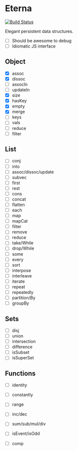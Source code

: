 Eterna
======

[![Build Status](https://travis-ci.org/danprince/aeterna.svg?branch=master)](https://travis-ci.org/danprince/aeterna)

Elegant persistent data structures.

 - [ ] Should be awesome to debug
 - [ ] Idiomatic JS interface

## Object
 - [x] assoc
 - [x] dissoc
 - [ ] assocIn
 - [ ] updateIn
 - [x] size
 - [x] hasKey
 - [x] empty
 - [x] merge
 - [ ] keys
 - [ ] vals
 - [ ] reduce
 - [ ] filter

## List
 - [ ] conj
 - [ ] into
 - [ ] assoc/dissoc/update
 - [ ] subvec
 - [ ] first
 - [ ] rest
 - [ ] cons
 - [ ] concat
 - [ ] flatten
 - [ ] each
 - [ ] map
 - [ ] mapCat
 - [ ] filter
 - [ ] remove
 - [ ] reduce
 - [ ] take/While
 - [ ] drop/While
 - [ ] some
 - [ ] every
 - [ ] sort
 - [ ] interpose
 - [ ] interleave
 - [ ] iterate
 - [ ] repeat
 - [ ] repeatedly
 - [ ] partition/By
 - [ ] groupBy

## Sets
 - [ ] disj
 - [ ] union
 - [ ] intersection
 - [ ] difference
 - [ ] isSubset
 - [ ] isSuperSet
 
## Functions
 - [ ] identity
 - [ ] constantly
 - [ ] range
 - [ ] inc/dec
 - [ ] sum/sub/mul/div
 - [ ] isEvent/isOdd
 - [ ] comp

